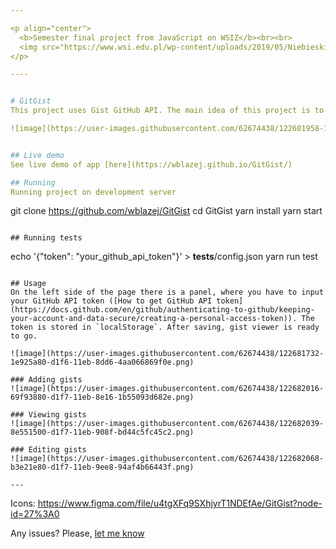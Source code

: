 ```yaml
---

<p align="center">
  <b>Semester final project from JavaScript on WSIZ</b><br><br>
  <img src="https://www.wsi.edu.pl/wp-content/uploads/2019/05/Niebieski-logotyp_new.png">
</p>

----


# GitGist
This project uses Gist GitHub API. The main idea of this project is to create an own GitHub gists viewer. Learn more in [GitHub API Documentation]( https://docs.github.com/en/rest/reference/gists)

![image](https://user-images.githubusercontent.com/62674438/122681958-1edf2580-d1f7-11eb-9282-0ca84a47908a.png)


## Live demo
See live demo of app [here](https://wblazej.github.io/GitGist/)

## Running
Running project on development server
```
git clone https://github.com/wblazej/GitGist
cd GitGist
yarn install
yarn start
```

## Running tests
```
echo '{"token": "your_github_api_token"}' > __tests__/config.json
yarn run test
```

## Usage
On the left side of the page there is a panel, where you have to input your GitHub API token ([How to get GitHub API token](https://docs.github.com/en/github/authenticating-to-github/keeping-your-account-and-data-secure/creating-a-personal-access-token)). The token is stored in `localStorage`. After saving, gist viewer is ready to go.

![image](https://user-images.githubusercontent.com/62674438/122681732-1e925a80-d1f6-11eb-8dd6-4aa066869f0e.png)

### Adding gists
![image](https://user-images.githubusercontent.com/62674438/122682016-69f93880-d1f7-11eb-8e16-1b55093d682e.png)

### Viewing gists
![image](https://user-images.githubusercontent.com/62674438/122682039-8e551500-d1f7-11eb-908f-bd44c5fc45c2.png)

### Editing gists
![image](https://user-images.githubusercontent.com/62674438/122682068-b3e21e80-d1f7-11eb-9ee8-94af4b66443f.png)

---
```


Icons: https://www.figma.com/file/u4tgXFq9SXhjyrT1NDEfAe/GitGist?node-id=27%3A0


Any issues? Please, [let me know](https://github.com/wblazej/GitGist/issues)
